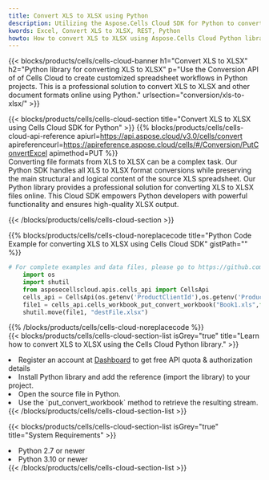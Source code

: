 ```yaml
---
title: Convert XLS to XLSX using Python 
description: Utilizing the Aspose.Cells Cloud SDK for Python to convert a XLS format file to a XLSX format file. 
kwords: Excel, Convert XLS to XLSX, REST, Python
howto: How to convert XLS to XLSX using Aspose.Cells Cloud Python library.
---
```



{{< blocks/products/cells/cells-cloud-banner h1="Convert XLS to XLSX" h2="Python library for converting XLS to XLSX" p="Use the Conversion API of of Cells Cloud to create customized spreadsheet workflows in Python projects. This is a professional solution to convert XLS to XLSX and other document formats online using Python." urlsection="conversion/xls-to-xlsx/" >}}

{{< blocks/products/cells/cells-cloud-section  title="Convert XLS to XLSX using Cells Cloud SDK for Python" >}}
{{% blocks/products/cells/cells-cloud-api-reference  apiurl=https://api.aspose.cloud/v3.0/cells/convert  apireferenceurl=https://apireference.aspose.cloud/cells/#/Conversion/PutConvertExcel  apimethod=PUT %}}
<br/>
Converting file formats from XLS to XLSX can be a complex task. Our Python SDK handles all XLS to XLSX format conversions while preserving the main structural and logical content of the source XLS spreadsheet. Our Python library provides a professional solution for converting XLS to XLSX files online. This Cloud SDK empowers Python developers with powerful functionality and ensures high-quality XLSX output.

{{< /blocks/products/cells/cells-cloud-section >}}

{{% blocks/products/cells/cells-cloud-noreplacecode title="Python Code Example for converting XLS to XLSX using Cells Cloud SDK" gistPath="" %}}
 
```python
# For complete examples and data files, please go to https://github.com/aspose-cells-cloud/aspose-cells-cloud-python/
    import os
    import shutil
    from asposecellscloud.apis.cells_api import CellsApi
    cells_api = CellsApi(os.getenv('ProductClientId'),os.getenv('ProductClientSecret'))
    file1 = cells_api.cells_workbook_put_convert_workbook("Book1.xls",format="xlsx")
    shutil.move(file1, "destFile.xlsx")     
```
 
{{% /blocks/products/cells/cells-cloud-noreplacecode  %}}
<br/>
{{< blocks/products/cells/cells-cloud-section-list isGrey="true"  title="Learn how to convert XLS to XLSX using the Cells Cloud Python library." >}}
<li>Register an account at <a href="https://dashboard.aspose.cloud/">Dashboard</a> to get free API quota & authorization details</li>
<li>Install Python library and add the reference (import the library) to your project.</li>
<li>Open the source file in Python.</li>
<li>Use the `put_convert_workbook` method to retrieve the resulting stream.</li>
{{< /blocks/products/cells/cells-cloud-section-list >}}

{{< blocks/products/cells/cells-cloud-section-list isGrey="true"  title="System Requirements" >}}
<li>Python 2.7 or newer</li>
<li>Python 3.10 or newer</li>
{{< /blocks/products/cells/cells-cloud-section-list >}}
